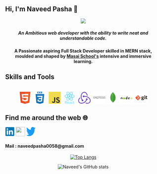 <div>
 <h2>Hi, I'm Naveed Pasha 👋</h2>
</div>

<div align='center'>
<img src='https://number8.com/wp-content/uploads/2021/01/2021-software-development-salary-trends.png'/>
</div>

<div align='center'>
<h5>An Ambitious web developer with the ability to write neat and understandable code.</h5>
<div/>

<div>
<h4>A Passionate aspiring Full Stack Developer skilled in MERN stack, moulded and shaped by  <a href='https://www.masaischool.com/'>Masai School's</a> intensive and
immersive learning.</h4>
</div>


<div align='left' id='badges'>
<h2>Skills and Tools</h2>
</div>
<br/>
<div>
  <img src="https://github.com/devicons/devicon/blob/master/icons/html5/html5-original.svg" title="HTML5" alt="HTML" width="40" height="40"/>&nbsp;
  <img src="https://github.com/devicons/devicon/blob/master/icons/css3/css3-plain-wordmark.svg"  title="CSS3" alt="CSS" width="40" height="40"/>&nbsp;
    <img src="https://github.com/devicons/devicon/blob/master/icons/javascript/javascript-original.svg" title="JavaScript" alt="JavaScript" width="40"             height="40"/>&nbsp;
  <img src="https://github.com/devicons/devicon/blob/master/icons/react/react-original-wordmark.svg" title="React" alt="React" width="40" height="40"/>&nbsp;
  <img src="https://github.com/devicons/devicon/blob/master/icons/redux/redux-original.svg" title="Redux" alt="Redux " width="40" height="40"/>&nbsp;
  <img src="https://raw.githubusercontent.com/devicons/devicon/1119b9f84c0290e0f0b38982099a2bd027a48bf1/icons/express/express-original-wordmark.svg" title="Express" **alt="Express" width="40" height="40"/>
  <img src="https://raw.githubusercontent.com/devicons/devicon/1119b9f84c0290e0f0b38982099a2bd027a48bf1/icons/mongodb/mongodb-original.svg" title="Mongodb" **alt="Git" width="40" height="40"/>
  <img src="https://github.com/devicons/devicon/blob/master/icons/nodejs/nodejs-original-wordmark.svg" title="NodeJS" alt="NodeJS" width="40" height="40"/>&nbsp;
  <img src="https://github.com/devicons/devicon/blob/master/icons/git/git-original-wordmark.svg" title="Git" **alt="Git" width="40" height="40"/>
</div>


<div align='left'>
<h2>Find me around the web 🌐</h2>
<a href='https://www.linkedin.com/in/naveed-pasha-538790231' target='_blank'><img width='30px' height='30px'src='https://raw.githubusercontent.com/devicons/devicon/1119b9f84c0290e0f0b38982099a2bd027a48bf1/icons/linkedin/linkedin-original.svg'/></a>
 <a href='https://heynaveed.github.io/' target='_blank'><img width='30px' height='30px' src='https://spng.pngfind.com/pngs/s/71-712882_corporate-and-business-law-portfolio-icon-png-transparent.png'/></a> 
<a href='https://twitter.com/naveedpasha0058?t=fRvOOlEADFZqNyyHJOLoww&s=33' target='_blank'><img width='30px' height='30px' src='https://raw.githubusercontent.com/devicons/devicon/1119b9f84c0290e0f0b38982099a2bd027a48bf1/icons/twitter/twitter-original.svg'/></a>
<h4>Mail : naveedpasha0058@gmail.com</h4>
</div>

[![Top Langs](https://github-readme-stats.vercel.app/api/top-langs/?username=heynaveed&layout=compact)](https://github.com/heynaveed/github-readme-stats)

![Naveed's GitHub stats](https://github-readme-stats.vercel.app/api?username=heynaveed&show_icons=true)

